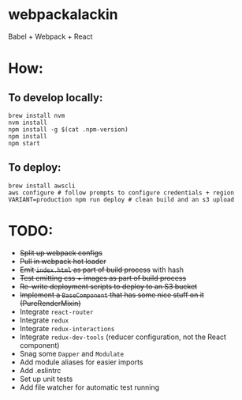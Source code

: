 # webpackalackin
Babel + Webpack + React

# How:
## To develop locally:
```
brew install nvm
nvm install
npm install -g $(cat .npm-version)
npm install
npm start
```

## To deploy:
```
brew install awscli
aws configure # follow prompts to configure credentials + region
VARIANT=production npm run deploy # clean build and an s3 upload
```

# TODO:
* ~~Split up webpack configs~~
* ~~Pull in webpack hot loader~~
* ~~Emit `index.html` as part of build process~~ with hash
* ~~Test emitting css + images as part of build process~~
* ~~Re-write deployment scripts to deploy to an S3 bucket~~
* ~~Implement a `BaseComponent` that has some nice stuff on it (PureRenderMixin)~~
* Integrate `react-router`
* Integrate `redux`
* Integrate `redux-interactions`
* Integrate `redux-dev-tools` (reducer configuration, not the React component)
* Snag some `Dapper` and `Modulate`
* Add module aliases for easier imports
* Add .eslintrc
* Set up unit tests
* Add file watcher for automatic test running
